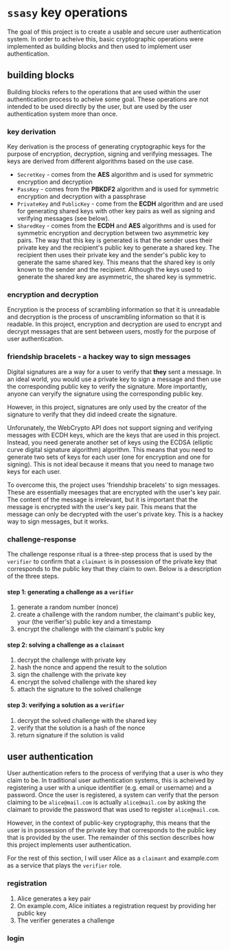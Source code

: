 # `ssasy` key operations

The goal of this project is to create a usable and secure user authentication system. In order to acheive this, basic cryptographic operations were implemented as building blocks and then used to implement user authentication.

## building blocks

Building blocks refers to the operations that are used within the user authentication process to acheive some goal. These operations are not intended to be used directly by the user, but are used by the user authentication system more than once.

### key derivation

Key derivation is the process of generating cryptographic keys for the purpose of encryption, decryption, signing and verifying messages. The keys are derived from different algorithms based on the use case.

- `SecretKey` - comes from the **AES** algorithm and is used for symmetric encryption and decryption
- `PassKey` - comes from the **PBKDF2** algorithm and is used for symmetric encryption and decryption with a passphrase
- `PrivateKey` and `PublicKey` - come from the **ECDH** algorithm and are used for generating shared keys with other key pairs as well as signing and verifying messages (see below).
- `SharedKey` - comes from the **ECDH** and **AES** algorithms and is used for symmetric encryption and decryption between two asymmetric key pairs. The way that this key is generated is that the sender uses their private key and the recipient's public key to generate a shared key. The recipient then uses their private key and the sender's public key to generate the same shared key. This means that the shared key is only known to the sender and the recipient. Although the keys used to generate the shared key are asymmetric, the shared key is symmetric.

### encryption and decryption

Encryption is the process of scrambling information so that it is unreadable and decryption is the process of unscrambling information so that it is readable. In this project, encryption and decryption are used to encrypt and decrypt messages that are sent between users, mostly for the purpose of user authentication.

### friendship bracelets - a hackey way to sign messages

Digital signatures are a way for a user to verify that **they** sent a message. In an ideal world, you would use a private key to sign a message and then use the corresponding public key to verify the signature. More importantly, anyone can veryify the signature using the corresponding public key.

However, in this project, signatures are only used by the creator of the signature to verify that they did indeed create the signature.

Unforunately, the WebCrypto API does not support signing and verifying messages with ECDH keys, which are the keys that are used in this project.
Instead, you need generate another set of keys using the ECDSA (elliptic curve digital signature algorithm) algorithm. This means that you need to generate two sets of keys for each user (one for encryption and one for signing). This is not ideal because it means that you need to manage two keys for each user.

To overcome this, the project uses 'friendship bracelets' to sign messages. These are essentially meesages that are encrypted with the user's key pair. The content of the message is irrelevant, but it is important that the message is encrypted with the user's key pair. This means that the message can only be decrypted with the user's private key. This is a hackey way to sign messages, but it works.

### challenge-response

The challenge response ritual is a three-step process that is used by the `verifier` to confirm that a `claimant` is in possession of the private key that corresponds to the public key that they claim to own. Below is a description of the three steps.

#### step 1: generating a challenge **as a `verifier`**

1. generate a random number (nonce)
2. create a challenge with the random number, the claimant's public key, your (the verifier's) public key and a timestamp
3. encrypt the challenge with the claimant's public key

#### step 2: solving a challenge **as a `claimant`**

1. decrypt the challenge with private key
2. hash the nonce and append the result to the solution
3. sign the challenge with the private key
4. encrypt the solved challenge with the shared key
5. attach the signature to the solved challenge

#### step 3: verifying a solution **as a `verifier`**

1. decrypt the solved challenge with the shared key
2. verify that the solution is a hash of the nonce
3. return signature if the solution is valid

## user authentication

User authentication refers to the process of verifying that a user is who they claim to be. In traditional user authentication systems, this is acheived by registering a user with a unique identifier (e.g. email or username) and a password. Once the user is registered, a system can verify that the person claiming to be `alice@mail.com` is actually `alice@mail.com` by asking the claimant to provide the password that was used to register `alice@mail.com`.

However, in the context of public-key cryptography, this means that the user is in possession of the private key that corresponds to the public key that is provided by the user. The remainder of this section describes how this project implements user authentication.

For the rest of this section, I will user Alice as a `claimant` and example.com as a service that plays the `verifier` role.

### registration

1. Alice generates a key pair
2. On example.com, Alice initiates a registration request by providing her public key
3. The verifier generates a challenge

### login
